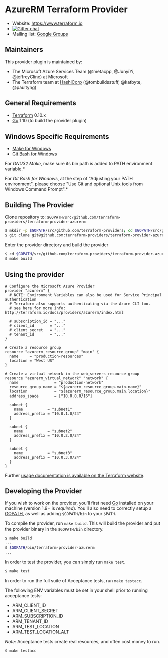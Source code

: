 AzureRM Terraform Provider
==================

- Website: https://www.terraform.io
- [![Gitter chat](https://badges.gitter.im/hashicorp-terraform/Lobby.png)](https://gitter.im/hashicorp-terraform/Lobby)
- Mailing list: [Google Groups](http://groups.google.com/group/terraform-tool)

Maintainers
------------

This provider plugin is maintained by:
- The Microsoft Azure Services Team (@metacpp, @JunyiYi, @jeffreyCline) at Microsoft
- The Terraform team at [HashiCorp](https://www.hashicorp.com/) (@tombuildsstuff, @katbyte, @paultyng)

General Requirements
------------

-	[Terraform](https://www.terraform.io/downloads.html) 0.10.x
-	[Go](https://golang.org/doc/install) 1.10 (to build the provider plugin)

Windows Specific Requirements
-----------------------------
- [Make for Windows](http://gnuwin32.sourceforge.net/packages/make.htm)
- [Git Bash for Windows](https://git-scm.com/download/win)

For *GNU32 Make*, make sure its bin path is added to PATH environment variable.*

For *Git Bash for Windows*, at the step of "Adjusting your PATH environment", please choose "Use Git and optional Unix tools from Windows Command Prompt".*

Building The Provider
---------------------

Clone repository to: `$GOPATH/src/github.com/terraform-providers/terraform-provider-azurerm`

```sh
$ mkdir -p $GOPATH/src/github.com/terraform-providers; cd $GOPATH/src/github.com/terraform-providers
$ git clone git@github.com:terraform-providers/terraform-provider-azurerm
```

Enter the provider directory and build the provider

```sh
$ cd $GOPATH/src/github.com/terraform-providers/terraform-provider-azurerm
$ make build
```

Using the provider
----------------------

```
# Configure the Microsoft Azure Provider
provider "azurerm" {
  # NOTE: Environment Variables can also be used for Service Principal authentication
  # Terraform also supports authenticating via the Azure CLI too.
  # see here for more info: http://terraform.io/docs/providers/azurerm/index.html

  # subscription_id = "..."
  # client_id       = "..."
  # client_secret   = "..."
  # tenant_id       = "..."
}

# Create a resource group
resource "azurerm_resource_group" "main" {
  name     = "production-resources"
  location = "West US"
}

# Create a virtual network in the web_servers resource group
resource "azurerm_virtual_network" "network" {
  name                = "production-network"
  resource_group_name = "${azurerm_resource_group.main.name}"
  location            = "${azurerm_resource_group.main.location}"
  address_space       = ["10.0.0.0/16"]

  subnet {
    name           = "subnet1"
    address_prefix = "10.0.1.0/24"
  }

  subnet {
    name           = "subnet2"
    address_prefix = "10.0.2.0/24"
  }

  subnet {
    name           = "subnet3"
    address_prefix = "10.0.3.0/24"
  }
}
```

Further [usage documentation is available on the Terraform website](https://www.terraform.io/docs/providers/azurerm/index.html).

Developing the Provider
---------------------------

If you wish to work on the provider, you'll first need [Go](http://www.golang.org) installed on your machine (version 1.9+ is *required*). You'll also need to correctly setup a [GOPATH](http://golang.org/doc/code.html#GOPATH), as well as adding `$GOPATH/bin` to your `$PATH`.

To compile the provider, run `make build`. This will build the provider and put the provider binary in the `$GOPATH/bin` directory.

```sh
$ make build
...
$ $GOPATH/bin/terraform-provider-azurerm
...
```

In order to test the provider, you can simply run `make test`.

```sh
$ make test
```

In order to run the full suite of Acceptance tests, run `make testacc`.

The following ENV variables must be set in your shell prior to running acceptance tests:
- ARM_CLIENT_ID
- ARM_CLIENT_SECRET
- ARM_SUBSCRIPTION_ID
- ARM_TENANT_ID
- ARM_TEST_LOCATION
- ARM_TEST_LOCATION_ALT

*Note:* Acceptance tests create real resources, and often cost money to run.

```sh
$ make testacc
```
